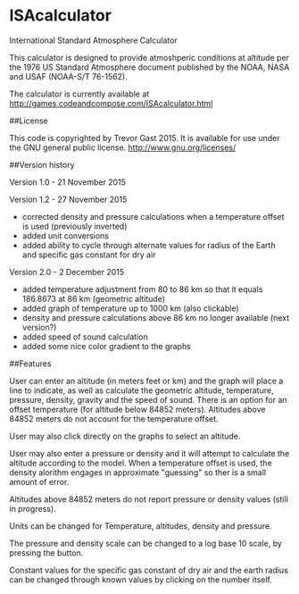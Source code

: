 # ISAcalculator
International Standard Atmosphere Calculator

This calculator is designed to provide atmoshperic conditions at altitude per the 1976 US Standard Atmosphere document published by the NOAA, NASA and USAF (NOAA-S/T 76-1562).

The calculator is currently available at http://games.codeandcompose.com/ISAcalculator.html

##License

This code is copyrighted by Trevor Gast 2015. It is available for use under the GNU general public license. http://www.gnu.org/licenses/

##Version history

Version 1.0 - 21 November 2015

Version 1.2 - 27 November 2015

 - corrected density and pressure calculations when a temperature offset is used (previously inverted)
 - added unit conversions
 - added ability to cycle through alternate values for radius of the Earth and specific gas constant for dry air

Version 2.0 - 2 December 2015

  - added temperature adjustment from 80 to 86 km so that it equals 186.8673 at 86 km (geometric altitude)
  - added graph of temperature up to 1000 km (also clickable)
  - density and pressure calculations above 86 km no longer available (next version?)
  - added speed of sound calculation
  - added some nice color gradient to the graphs

##Features

User can enter an altitude (in meters feet or km) and the graph will place a line to indicate, as well as calculate the geometric altitude, temperature, pressure, density, gravity and the speed of sound. There is an option for an offset temperature (for altitude below 84852 meters). Altitudes above 84852 meters do not account for the temperature offset.

User may also click directly on the graphs to select an altitude.

User may also enter a pressure or density and it will attempt to calculate the altitude according to the model. When a temperature offset is used, the density alorithm engages in approximate "guessing" so ther is a small amount of error.

Altitudes above 84852 meters do not report pressure or density values (still in progress).

Units can be changed for Temperature, altitudes, density and pressure.

The pressure and density scale can be changed to a log base 10 scale, by pressing the button.

Constant values for the specific gas constant of dry air and the earth radius can be changed through known values by clicking on the number itself.
